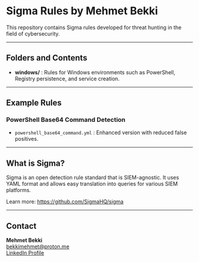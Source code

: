 # Sigma Rules by Mehmet Bekki

This repository contains Sigma rules developed for threat hunting in the field of cybersecurity.

---

## Folders and Contents

- **windows/** : Rules for Windows environments such as PowerShell, Registry persistence, and service creation.

---

## Example Rules

### PowerShell Base64 Command Detection
- `powershell_base64_command.yml` : Enhanced version with reduced false positives.

---

## What is Sigma?

Sigma is an open detection rule standard that is SIEM-agnostic. It uses YAML format and allows easy translation into queries for various SIEM platforms.

Learn more: https://github.com/SigmaHQ/sigma

---

## Contact

**Mehmet Bekki**  
bekkimehmet@proton.me  
[LinkedIn Profile](https://www.linkedin.com/in/bekkimehmet/)
                                                              
